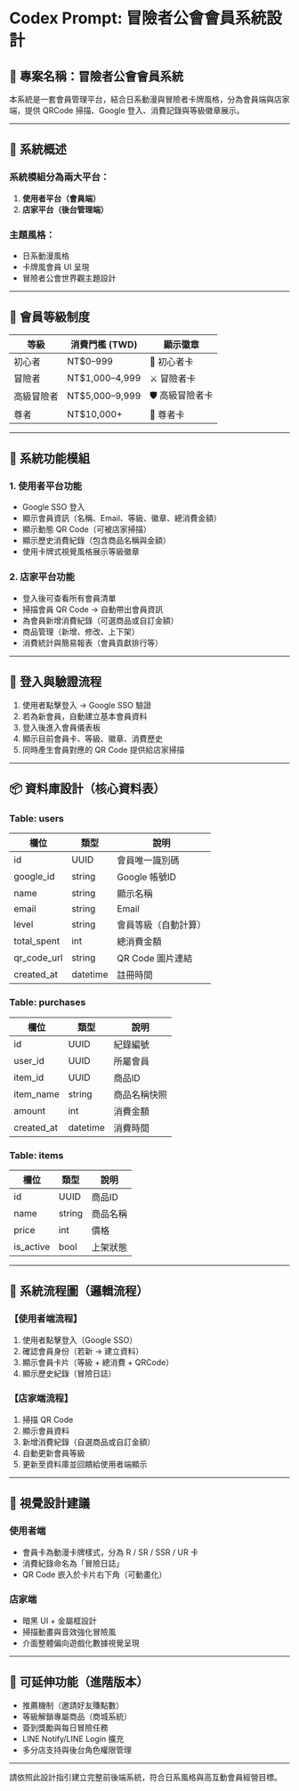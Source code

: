 
# Codex Prompt: 冒險者公會會員系統設計

## 🧭 專案名稱：冒險者公會會員系統

本系統是一套會員管理平台，結合日系動漫與冒險者卡牌風格，分為會員端與店家端，提供 QRCode 掃描、Google 登入、消費記錄與等級徽章展示。

---

## 📌 系統概述

### 系統模組分為兩大平台：
1. **使用者平台（會員端）**
2. **店家平台（後台管理端）**

### 主題風格：
- 日系動漫風格
- 卡牌風會員 UI 呈現
- 冒險者公會世界觀主題設計

---

## 🧱 會員等級制度

| 等級         | 消費門檻 (TWD)     | 顯示徽章  |
|--------------|-------------------|------------|
| 初心者       | NT$0–999          | 🐣 初心者卡 |
| 冒險者       | NT$1,000–4,999    | ⚔️ 冒險者卡 |
| 高級冒險者   | NT$5,000–9,999    | 🛡️ 高級冒險者卡 |
| 尊者         | NT$10,000+        | 👑 尊者卡 |

---

## 🧩 系統功能模組

### 1. 使用者平台功能

- Google SSO 登入
- 顯示會員資訊（名稱、Email、等級、徽章、總消費金額）
- 顯示動態 QR Code（可被店家掃描）
- 顯示歷史消費紀錄（包含商品名稱與金額）
- 使用卡牌式視覺風格展示等級徽章

### 2. 店家平台功能

- 登入後可查看所有會員清單
- 掃描會員 QR Code → 自動帶出會員資訊
- 為會員新增消費紀錄（可選商品或自訂金額）
- 商品管理（新增、修改、上下架）
- 消費統計與簡易報表（會員貢獻排行等）

---

## 🔐 登入與驗證流程

1. 使用者點擊登入 → Google SSO 驗證
2. 若為新會員，自動建立基本會員資料
3. 登入後進入會員儀表板
4. 顯示目前會員卡、等級、徽章、消費歷史
5. 同時產生會員對應的 QR Code 提供給店家掃描

---

## 📦 資料庫設計（核心資料表）

### Table: users

| 欄位         | 類型     | 說明              |
|--------------|----------|-------------------|
| id           | UUID     | 會員唯一識別碼     |
| google_id    | string   | Google 帳號ID      |
| name         | string   | 顯示名稱           |
| email        | string   | Email              |
| level        | string   | 會員等級（自動計算）|
| total_spent  | int      | 總消費金額         |
| qr_code_url  | string   | QR Code 圖片連結   |
| created_at   | datetime | 註冊時間           |

### Table: purchases

| 欄位       | 類型     | 說明          |
|------------|----------|---------------|
| id         | UUID     | 紀錄編號      |
| user_id    | UUID     | 所屬會員      |
| item_id    | UUID     | 商品ID        |
| item_name  | string   | 商品名稱快照  |
| amount     | int      | 消費金額      |
| created_at | datetime | 消費時間      |

### Table: items

| 欄位       | 類型   | 說明       |
|------------|--------|------------|
| id         | UUID   | 商品ID     |
| name       | string | 商品名稱   |
| price      | int    | 價格       |
| is_active  | bool   | 上架狀態   |

---

## 🔄 系統流程圖（邏輯流程）

### 【使用者端流程】
1. 使用者點擊登入（Google SSO）
2. 確認會員身份（若新 → 建立資料）
3. 顯示會員卡片（等級 + 總消費 + QRCode）
4. 顯示歷史紀錄（冒險日誌）

### 【店家端流程】
1. 掃描 QR Code
2. 顯示會員資料
3. 新增消費紀錄（自選商品或自訂金額）
4. 自動更新會員等級
5. 更新至資料庫並回饋給使用者端顯示

---

## 🎨 視覺設計建議

### 使用者端
- 會員卡為動漫卡牌樣式，分為 R / SR / SSR / UR 卡
- 消費紀錄命名為「冒險日誌」
- QR Code 嵌入於卡片右下角（可動畫化）

### 店家端
- 暗黑 UI + 金屬框設計
- 掃描動畫與音效強化冒險風
- 介面整體偏向遊戲化數據視覺呈現

---

## 🔧 可延伸功能（進階版本）

- 推薦機制（邀請好友賺點數）
- 等級解鎖專屬商品（商城系統）
- 簽到獎勵與每日冒險任務
- LINE Notify/LINE Login 擴充
- 多分店支持與後台角色權限管理

---

請依照此設計指引建立完整前後端系統，符合日系風格與高互動會員經營目標。
